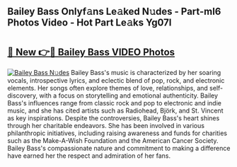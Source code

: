 ## Bailey Bass Onlyf𝚊ns Le𝚊ked N𝚞des - Part-mI6 Photos Video - Hot Part Le𝚊ks Yg07l

# <h2><a href="http://ab45788.deff.icu/?id=Bailey+Bass">🔗 New 👉🔴 Bailey Bass VIDEO Photos</a></h2>

[![Bailey Bass N𝚞des](https://i.imgur.com/rIISA9y.gif)](http://ab45788.deff.icu/?id=Bailey+Bass)
Bailey Bass's music is characterized by her soaring vocals, introspective lyrics, and eclectic blend of pop, rock, and electronic elements. Her songs often explore themes of love, relationships, and self-discovery, with a focus on storytelling and emotional authenticity. Bailey Bass's influences range from classic rock and pop to electronic and indie music, and she has cited artists such as Radiohead, Björk, and St. Vincent as key inspirations. Despite the controversies, Bailey Bass's heart shines through her charitable endeavors. She has been involved in various philanthropic initiatives, including raising awareness and funds for charities such as the Make-A-Wish Foundation and the American Cancer Society. Bailey Bass's compassionate nature and commitment to making a difference have earned her the respect and admiration of her fans.
